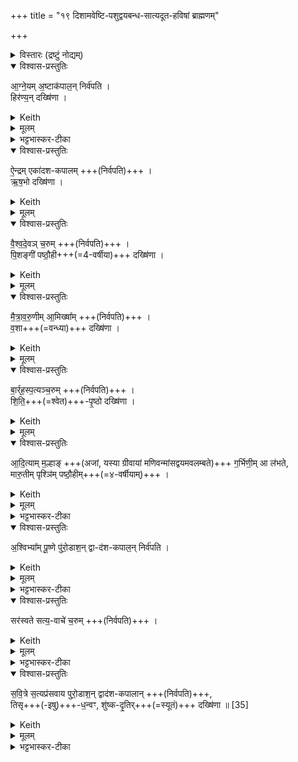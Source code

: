 +++
title = "१९ दिशामवेष्टि-पशुद्वयबन्ध-सात्यदूत-हविषां ब्राह्मणम्"

+++

<details><summary>विस्तारः (द्रष्टुं नोद्यम्)</summary>

दिशामवेष्टि-पशुद्वयबन्ध-सात्यदूत-हविषां ब्राह्मणम्

विश्वेदेवा ऋषयः
</details>
<details open><summary>विश्वास-प्रस्तुतिः</summary>

आ॒ग्ने॒यम् अ॒ष्टाक॑पाल॒न् निर्व॑पति ।   
हिर॑ण्य॒न् दख्षि॑णा  ।
</details>
<details><summary>Keith</summary>

To Agni he offers on eight potsherds; the sacrificial fee is gold. 
</details>
<details><summary>मूलम्</summary>

आ॒ग्ने॒यम॒ष्टाक॑पाल॒न्निर्व॑पति ।   
हिर॑ण्य॒न्दख्षि॑णा  ।
</details>
<details><summary>भट्टभास्कर-टीका</summary>

1अथ पञ्चहविषामवेष्ट्योदवस्यति, तां विदधाति - आग्नेयमित्यादि ॥ 'ईश्वरो वा एष दिशोनून्मदितोः' इत्यादि ब्राह्मणम् । आग्नेयैन्द्रवैश्वदेवमैत्रावरुणबार्हस्पत्यानि पञ्च हवींषि निर्वपति । हिरण्यऋषभपष्ठौहीवशाशितिपृष्ठेत्येतानि दक्षिणाकाले देयनि । सन्तिष्ठते दशपेयः । 'एतया दिशामवेष्ट्या तेजस्कामो ब्राह्मणो राजन्यो वा वैश्यो वा' इत्ययज्ञसंयुक्तं केचिदाहुः ॥
</details>
<details open><summary>विश्वास-प्रस्तुतिः</summary>

ऐ॒न्द्रम् एका॑दश-कपालम् +++(निर्वपति)+++  ।  
ऋ॒ष॒भो दख्षि॑णा ।
</details>
<details><summary>Keith</summary>

To Indra (he offers) on eleven potsherds; the sacrificial fee is a bull. 
</details>
<details><summary>मूलम्</summary>

ऐ॒न्द्रमेका॑दशकपालम् +++(निर्वपति)+++  ।  
ऋ॒ष॒भो दख्षि॑णा ।
</details>
<details open><summary>विश्वास-प्रस्तुतिः</summary>

वै॒श्व॒दे॒वञ् च॒रुम्  +++(निर्वपति)+++  ।  
पि॒शङ्गी॑ पष्ठौ॒ही+++(=4-वर्षीया)+++ दख्षि॑णा   ।
</details>
<details><summary>Keith</summary>

To the All-gods (he offers) an oblation; the sacrificial fee is a tawny heifer. 
</details>
<details><summary>मूलम्</summary>

वै॒श्व॒दे॒वञ्च॒रुम्  +++(निर्वपति)+++  ।  
पि॒शङ्गी॑ पष्ठौ॒ही दख्षि॑णा   ।
</details>
<details open><summary>विश्वास-प्रस्तुतिः</summary>

मै॒त्रा॒व॒रु॒णीम् आ॒मिख्षा᳚म् +++(निर्वपति)+++  ।     
व॒शा+++(=वन्ध्या)+++ दख्षि॑णा  ।
</details>
<details><summary>Keith</summary>

To Mitra and Varuna (he offers) clotted curds; the sacrificial fee is a cow. 
</details>
<details><summary>मूलम्</summary>

मै॒त्रा॒व॒रु॒णीमा॒मिख्षा᳚म् +++(निर्वपति)+++  ।     
व॒शा दख्षि॑णा  ।
</details>
<details open><summary>विश्वास-प्रस्तुतिः</summary>

बा॒र्र्ह॒स्प॒त्यञ्च॒रुम्  +++(निर्वपति)+++  ।   
शि॒ति॒+++(=श्वेत)+++-पृ॒ष्ठो दख्षि॑णा   ।
</details>
<details><summary>Keith</summary>

To Brhaspati (he offers) an oblation; the sacrificial fee is a white-backed (ox). 
</details>
<details><summary>मूलम्</summary>


बा॒र्र्ह॒स्प॒त्यञ्च॒रुम्  +++(निर्वपति)+++  ।   
शि॒ति॒पृ॒ष्ठो दख्षि॑णा   ।
</details>
<details open><summary>विश्वास-प्रस्तुतिः</summary>

आ॒दि॒त्याम् म॒ल्हाङ् +++(अजां, यस्या ग्रीवायां मणिवन्मांसद्वयमवलम्बते)+++ ग॒र्भिणी॒म् आ ल॑भते,  
मारु॒तीम् पृश्ञि॑म् पष्ठौ॒हीम्+++(=४-वर्षीयाम्)+++ ।
</details>
<details><summary>Keith</summary>

To the Adityas he sacrifices a sheep in young, to the Maruts a dappled heifer. 
</details>
<details><summary>मूलम्</summary>

आ॒दि॒त्याम्म॒ल्॒हाङ्ग॒र्भिणी॒मा ल॑भते मारु॒तीम्पृश्ञि॑म्पष्ठौ॒हीम् ।
</details>
<details><summary>भट्टभास्कर-टीका</summary>

2अथ यस्यां दशपेयासमाप्तिस्तस्यां प्रथमायामपराह्णे द्विपशुना पशुबन्धेन यजते, तं विदधाति - आदित्यां मल्हामिति ॥ आदित्यो देवता । 'दित्यदित्यादित्य' इति ण्यः । मल्हा मणिला अजा, यस्या ग्रीवायां मणिवन्मांसद्वयमवलम्बते । तादृशीं गर्भिणीमालभेत । मारुतीं च पृश्निं श्वेतवर्णां पष्ठौहीम् । उक्ता पष्ठौही ॥
</details>
<details open><summary>विश्वास-प्रस्तुतिः</summary>

अ॒श्विभ्या᳚म् पू॒ष्णे पु॑रो॒डाश॒न् द्वा-द॑श-कपाल॒न् निर्व॑पति ।
</details>
<details><summary>Keith</summary>

To the Aśvins and Pusan he offers a cake on twelve potsherds; 
</details>
<details><summary>मूलम्</summary>

अ॒श्विभ्या᳚म् पू॒ष्णे पु॑रो॒डाश॒न् द्वा-द॑श-कपाल॒न् निर्व॑पति ।
</details>
<details><summary>भट्टभास्कर-टीका</summary>

3श्वोभूते द्वितीयायां सात्यदूतानां त्रिहविषेष्ट्या यजते, तां विदधाति - अश्विभ्यामित्यादि ॥ अश्विनौ पूषा च सम्भूय देवते । 'अश्विभ्यां पूष्णे जुष्टं निर्वपामि' इति निर्वापः । पूष्ण इत्याद्युदात्तनिवृत्तिस्वरेण चतुर्थ्या उदात्तत्वम् ।
</details>
<details open><summary>विश्वास-प्रस्तुतिः</summary>

सर॑स्वते सत्य॒-वाचे॑ च॒रुम्  +++(निर्वपति)+++  ।
</details>
<details><summary>Keith</summary>

to Sarasvati of true speech an oblation; 
</details>
<details><summary>मूलम्</summary>

सर॑स्वते सत्य॒-वाचे॑ च॒रुम्  +++(निर्वपति)+++  ।
</details>
<details><summary>भट्टभास्कर-टीका</summary>

सरस्वान् सत्यवाङ्नाम देवता । सत्यं वक्ति सत्यवाक् । 'क्विब्वचि' इत्यादिना क्विब्दीर्घौ, कृदुत्तरपदप्रकृतिस्वरत्वम्, 'अन्तोदात्तादुत्तरपदात्' इति विभक्त्युदात्तत्वं नित्यसमासत्वान्न भवति । बहुव्रीहौ त्रिचक्रादित्वादुत्तरपदान्तोदात्तत्वम्, 'अन्यतरस्यां' इति वचनाद्विभक्त्युदात्तत्वाभावः ।
</details>
<details open><summary>विश्वास-प्रस्तुतिः</summary>

स॒वि॒त्रे स॒त्यप्र॑सवाय पुरो॒डाश॒न् द्वाद॑श-कपालान्
 +++(निर्वपति)+++,  
तिसृ+++(-इषु)+++-ध॒न्वꣳ, शु॑ष्क-दृ॒तिर्+++(=स्यूतं)+++ दख्षि॑णा ॥ [35]
</details>
<details><summary>Keith</summary>

to Savitr of true instigation a cake on twelve potsherds;  
the sacrificial fee is a dry skin bag and a bow with three arrows.
</details>
<details><summary>मूलम्</summary>

स॒वि॒त्रे स॒त्यप्र॑सवाय पुरो॒डाश॒न्द्वाद॑शकपालान्
 +++(निर्वपति)+++ ।

 +++(स॒वि॒त्रे स॒त्यप्र॑सवाय)+++  तिसृध॒न्वꣳ शु॑ष्कदृ॒तिर्दख्षि॑णा ॥ [35]
</details>
<details><summary>भट्टभास्कर-टीका</summary>

सवित्रे । 'उदात्तयणः' इति विभक्त्युदात्तत्वम् । सत्यप्रसवाय सत्याभ्यनुज्ञानाय तिसृधन्वं शुष्कदृतिश्च दक्षिणा । तिसृभिरिषुभिर्युक्तं धनुः तिसृधन्वम् । शुष्का केवला दृतिश् शुष्कदृतिः ॥

इत्यष्टमे एकोनविंशोनुवाकः ॥  
</details>
